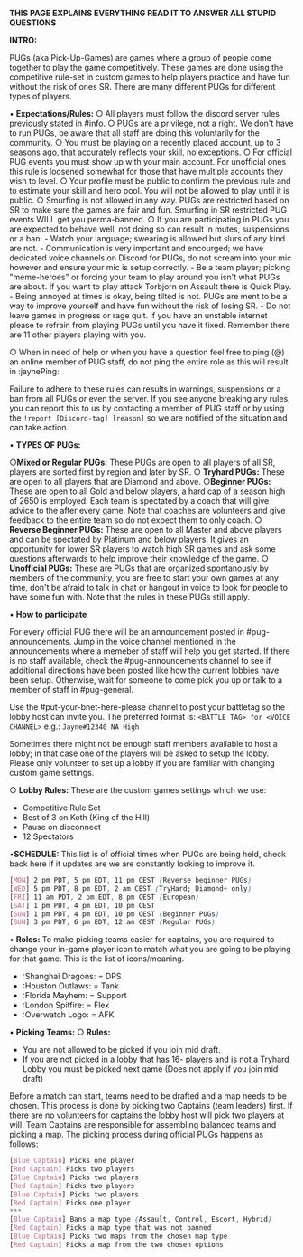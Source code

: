**THIS PAGE EXPLAINS EVERYTHING READ IT TO ANSWER ALL STUPID QUESTIONS**

__**INTRO:**__

PUGs (aka Pick-Up-Games) are games where a group of people come together to play the game competitively. These games are done using the competitive rule-set in custom games to help players practice and have fun without the risk of ones SR. There are many different PUGs for different types of players.

• __**Expectations/Rules:**__
  ○ All players must follow the discord server rules previously stated in #info.
  ○ PUGs are a privilege, not a right. We don't have to run PUGs, be aware that all staff are doing this voluntarily for the community.
  ○ You must be playing on a recently placed account, up to 3 seasons ago, that accurately reflects your skill, no exceptions.
  ○ For official PUG events you must show up with your main account. For unofficial ones this rule is loosened somewhat for those that have multiple accounts they wish to level.
  ○ Your profile must be public to confirm the previous rule and to estimate your skill and hero pool. You will not be allowed to play until it is public.
  ○ Smurfing is not allowed in any way. PUGs are restricted based on SR to make sure the games are fair and fun. Smurfing in SR restricted PUG events WILL get you perma-banned.
  ○ If you are participating in PUGs you are expected to behave well, not doing so can result in mutes, suspensions or a ban:
    - Watch your language; swearing is allowed but slurs of any kind are not.
    - Communication is very important and encourged; we have dedicated voice channels on Discord for PUGs, do not scream into your mic however and ensure your mic is setup correctly.
    - Be a team player; picking "meme-heroes" or forcing your team to play around you isn't what PUGs are about. If you want to play attack Torbjorn on Assault there is Quick Play.
    - Being annoyed at times is okay, being tilted is not. PUGs are ment to be a way to improve yourself and have fun without the risk of losing SR.
    - Do not leave games in progress or rage quit. If you have an unstable internet please to refrain from playing PUGs until you have it fixed. Remember there are 11 other players playing with you.

  ○ When in need of help or when you have a question feel free to ping (@) an online member of PUG staff, do not ping the entire role as this will result in :jaynePing:

Failure to adhere to these rules can results in warnings, suspensions or a ban from all PUGs or even the server.
If you see anyone breaking any rules, you can report this to us by contacting a member of PUG staff or by using the `!report [Discord-tag] [reason]` so we are notified of the situation and can take action.

• __**TYPES OF PUGs:**__

○__Mixed or Regular PUGs:__
These PUGs are open to all players of all SR, players are sorted first by region and later by SR.
○ __Tryhard PUGs:__
These are open to all players that are Diamond and above.
○__Beginner PUGs:__
These are open to all Gold and below players, a hard cap of a season high of 2650 is employed. Each team is spectated by a coach that will give advice to the after every game. Note that coaches are volunteers and give feedback to the entire team so do not expect them to only coach.
○ __Reverse Beginner PUGs:__
These are open to all Master and above players and can be spectated by Platinum and below players. It gives an opportunity for lower SR players to watch high SR games and ask some questions afterwards to help improve their knowledge of the game.
○ __Unofficial PUGs:__
These are PUGs that are organized spontanously by members of the community, you are free to start your own games at any time, don't be afraid to talk in chat or hangout in voice to look for people to have some fun with. Note that the rules in these PUGs still apply.

• __**How to participate**__

For every official PUG there will be an announcement posted in #pug-announcements. Jump in the voice channel mentioned in the announcements where a memeber of staff will help you get started. If there is no staff available, check the #pug-announcements channel to see if additional directions have been posted like how the current lobbies have been setup. Otherwise, wait for someone to come pick you up or talk to a member of staff in #pug-general.

Use the #put-your-bnet-here-please channel to post your battletag so the lobby host can invite you. The preferred format is:
`<BATTLE TAG> for <VOICE CHANNEL>`
    e.g.: `Jayne#12340 NA High`

Sometimes there might not be enough staff members available to host a lobby; in that case one of the players will be asked to setup the lobby. Please only volunteer to set up a lobby if you are familiar with changing custom game settings.

○ __Lobby Rules:__
These are the custom games settings which we use:
  - Competitive Rule Set
  - Best of 3 on Koth (King of the Hill)
  - Pause on disconnect
  - 12 Spectators

•__**SCHEDULE:**__
This list is of official times when PUGs are being held, check back here if it updates are we are constantly looking to improve it.

```css
[MON] 2 pm PDT, 5 pm EDT, 11 pm CEST (Reverse beginner PUGs)
[WED] 5 pm PDT, 8 pm EDT, 2 am CEST (TryHard; Diamond+ only)
[FRI] 11 am PDT, 2 pm EDT, 8 pm CEST (European)
[SAT] 1 pm PDT, 4 pm EDT, 10 pm CEST
[SUN] 1 pm PDT, 4 pm EDT, 10 pm CEST (Beginner PUGs)
[SUN] 3 pm PDT, 6 pm EDT, 12 am CEST (Regular PUGs)
```

• __**Roles:**__
To make picking teams easier for captains, you are required to change your in-game player icon to match what you are going to be playing for that game. This is the list of icons/meaning.
- :Shanghai Dragons: = DPS
- :Houston Outlaws: = Tank
- :Florida Mayhem: = Support
- :London Spitfire: = Flex
- :Overwatch Logo: = AFK

• __**Picking Teams:**__
○ __Rules:__
  - You are not allowed to be picked if you join mid draft.
  - If you are not picked in a lobby that has 16- players and is not a Tryhard Lobby you must be picked next game (Does not apply if you join mid draft)

Before a match can start, teams need to be drafted and a map needs to be chosen. This process is done by picking two Captains (team leaders) first. If there are no volunteers for captains the lobby host will pick two players at will. Team Captains are responsible for assembling balanced teams and picking a map. The picking process during official PUGs happens as follows:

```css
[Blue Captain] Picks one player
[Red Captain] Picks two players
[Blue Captain] Picks two players
[Red Captain] Picks two players
[Blue Captain] Picks two players
[Red Captain] Picks one player
***
[Blue Captain] Bans a map type (Assault, Control, Escort, Hybrid)
[Red Captain] Picks a map type that was not banned
[Blue Captain] Picks two maps from the chosen map type
[Red Captain] Picks a map from the two chosen options
```
